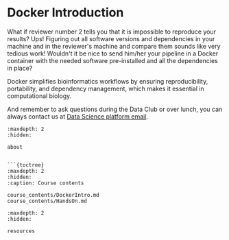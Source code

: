 # Docker Introduction

What if reviewer number 2 tells you that it is impossible to reproduce your results? Ups! Figuring out all software versions and dependencies in your machine and in the reviewer's machine and compare them sounds like very tedious work! Wouldn't it be nice to send him/her your pipeline in a Docker container with the needed software pre-installed and all the dependencies in place?

Docker simplifies bioinformatics workflows by ensuring reproducibility, portability, and dependency management, which makes it essential in computational biology.

And remember to ask questions during the Data Club or over lunch, you can always contact us at [Data Science platform email](mailto:datascience@biosustain.dtu.dk).

```{toctree}
:maxdepth: 2
:hidden:

about
```

```

```{toctree}
:maxdepth: 2
:hidden:
:caption: Course contents

course_contents/DockerIntro.md
course_contents/HandsOn.md
```

```{toctree}
:maxdepth: 2
:hidden:

resources
```